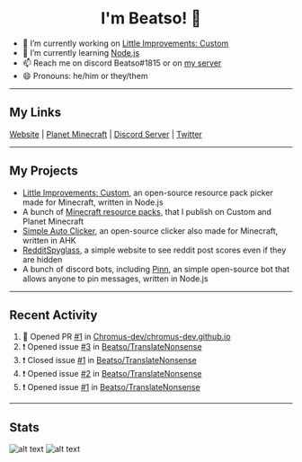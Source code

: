 <h1 align="center">I'm Beatso! 👋</h1>

- 🔭 I’m currently working on [Little Improvements: Custom](https://github.com/LittleImprovementsCustom/LittleImprovementsCustom)
- 🌱 I’m currently learning [Node.js](https://nodejs.org/)
- 📫 Reach me on discord Beatso#1815 or on [my server](https://discord.gg/bNcZjFe)
- 😄 Pronouns: he/him or they/them

---

## My Links
[Website](https://www.beatso.tk/) | 
[Planet Minecraft](https://www.planetminecraft.com/member/beatso/) |
[Discord Server](https://discord.gg/bNcZjFe) |
[Twitter](https://twitter.com/beatso_)

---

## My Projects
- [Little Improvements: Custom](https://github.com/LittleImprovementsCustom/LittleImprovementsCustom), an open-source resource pack picker made for Minecraft, written in Node.js
- A bunch of [Minecraft resource packs](https://www.planetminecraft.com/member/beatso/submissions/texture-packs/?morder=order_popularity), that I publish on Custom and Planet Minecraft
- [Simple Auto Clicker](https://github.com/Beatso/SimpleAutoClicker), an open-source clicker also made for Minecraft, written in AHK
- [RedditSpyglass](https://github.com/Beatso/RedditSpyglass), a simple website to see reddit post scores even if they are hidden
- A bunch of discord bots, including [Pinn](https://github.com/Beatso/Pinn), an simple open-source bot that allows anyone to pin messages, written in Node.js

---

## Recent Activity
<!--START_SECTION:activity-->
1. 💪 Opened PR [#1](https://github.com/Chromus-dev/chromus-dev.github.io/pull/1) in [Chromus-dev/chromus-dev.github.io](https://github.com/Chromus-dev/chromus-dev.github.io)
2. ❗️ Opened issue [#3](https://github.com/Beatso/TranslateNonsense/issues/3) in [Beatso/TranslateNonsense](https://github.com/Beatso/TranslateNonsense)
3. ❗️ Closed issue [#1](https://github.com/Beatso/TranslateNonsense/issues/1) in [Beatso/TranslateNonsense](https://github.com/Beatso/TranslateNonsense)
4. ❗️ Opened issue [#2](https://github.com/Beatso/TranslateNonsense/issues/2) in [Beatso/TranslateNonsense](https://github.com/Beatso/TranslateNonsense)
5. ❗️ Opened issue [#1](https://github.com/Beatso/TranslateNonsense/issues/1) in [Beatso/TranslateNonsense](https://github.com/Beatso/TranslateNonsense)
<!--END_SECTION:activity-->

---

## Stats
![alt text](https://github-readme-stats.vercel.app/api?username=Beatso&count_private=true&show_icons=true&hide_rank=true&title_color=000000 "GitHub Stats")
![alt text](https://github-readme-stats.vercel.app/api/top-langs/?username=Beatso&langs_count=3&title_color=000000 "Most Used Languages")
